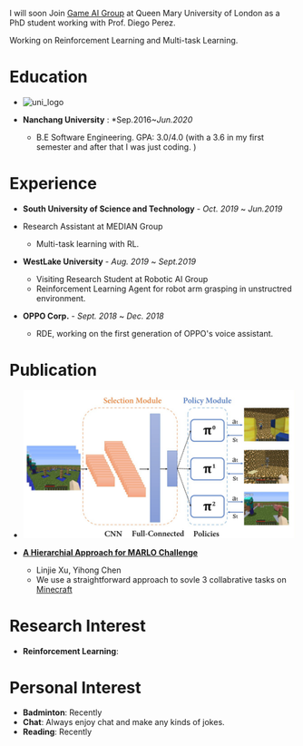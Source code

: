 I will soon Join [Game AI Group](http://gameai.eecs.qmul.ac.uk/) at Queen Mary University of London as a PhD student working with Prof. Diego Perez.

Working on Reinforcement Learning and Multi-task Learning.



# Education
* ![uni_logo](./assests/img/ncu_logo.png)

* **Nanchang University** : *Sep.2016~*Jun.2020*
    * B.E Software Engineering.  GPA: 3.0/4.0 (with a 3.6 in my first semester and after that I was just coding. )

# Experience
* **South University of Science and Technology** - *Oct. 2019* ~ *Jun.2019*

* Research Assistant at MEDIAN Group
    *  Multi-task learning with RL.

*  **WestLake University** - *Aug. 2019* ~ *Sept.2019*
    * Visiting Research Student at Robotic AI Group
    * Reinforcement Learning Agent for robot arm grasping in unstructred environment.

* **OPPO Corp.** - *Sept. 2018* ~ *Dec. 2018*
    * RDE, working on the first generation of OPPO's voice assistant.

# Publication
* ![tasks](./assets/pub_img/marlo_tasks.jpg)

* [**A Hierarchial Approach for MARLO Challenge**](https://ieeexplore.ieee.org/document/8847943)
    * Linjie Xu, Yihong Chen
    * We use a straightforward approach to sovle 3 collabrative tasks on [Minecraft](https://www.microsoft.com/en-us/research/blog/winners-announced-in-multi-agent-reinforcement-learning-challenge)


# Research Interest

* **Reinforcement Learning**: 

# Personal Interest

* **Badminton**: Recently
* **Chat**: Always enjoy chat and make any kinds of jokes.
* **Reading**: Recently